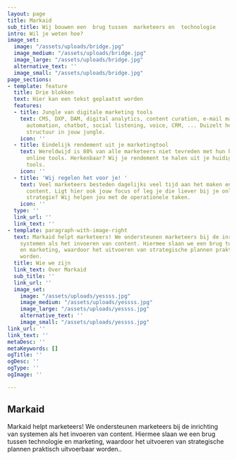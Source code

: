```yaml
---
layout: page
title: Markaid
sub_title: Wij bouwen een  brug tussen  marketeers en  technologie
intro: Wil je weten hoe?
image_set:
  image: "/assets/uploads/bridge.jpg"
  image_medium: "/assets/uploads/bridge.jpg"
  image_large: "/assets/uploads/bridge.jpg"
  alternative_text: ''
  image_small: "/assets/uploads/bridge.jpg"
page_sections:
- template: feature
  title: Drie blokken
  text: Hier kan een tekst geplaatst worden
  features:
  - title: Jungle van digitale marketing tools
    text: CMS, DXP, DAM, digital analytics, content curation, e-mail marketing, marketing
      automation, chatbot, social listening, voice, CRM, ... Duizelt het al? Wij brengen
      structuur in jouw jungle.
    icon: ''
  - title: Eindelijk rendement uit je marketingtool
    text: Wereldwijd is 80% van alle marketeers niet tevreden met hun huidige hun
      online tools. Herkenbaar? Wij je rendement te halen uit je huidige of nieuwe
      tools.
    icon: ''
  - title: 'Wij regelen het voor je! '
    text: Veel marketeers besteden dagelijks veel tijd aan het maken en invoeren van
      content. Ligt hier ook jouw focus of leg je die liever bij je online marketing
      strategie? Wij helpen jou met de operationele taken.
    icon: ''
  type: ''
  link_url: ''
  link_text: ''
- template: paragraph-with-image-right
  text: Markaid helpt marketeers! We ondersteunen marketeers bij de inrichting van
    systemen als het invoeren van content. Hiermee slaan we een brug tussen technologie
    en marketing, waardoor het uitvoeren van strategische plannen praktisch uitvoerbaar
    worden.
  title: Wie we zijn
  link_text: Over Markaid
  sub_title: ''
  link_url: ''
  image_set:
    image: "/assets/uploads/yessss.jpg"
    image_medium: "/assets/uploads/yessss.jpg"
    image_large: "/assets/uploads/yessss.jpg"
    alternative_text: ''
    image_small: "/assets/uploads/yessss.jpg"
link_url: ''
link_text: ''
metaDesc: ''
metaKeywords: []
ogTitle: ''
ogDesc: ''
ogType: ''
ogImage: ''

---
```

## Markaid

Markaid helpt marketeers! We ondersteunen marketeers bij de inrichting van systemen als het invoeren van content. Hiermee slaan we een brug tussen technologie en marketing, waardoor het uitvoeren van strategische plannen praktisch uitvoerbaar worden..